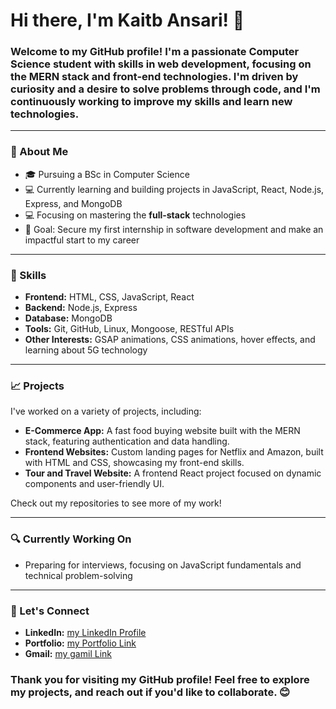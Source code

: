 # Hi there, I'm Kaitb Ansari! 👋

### Welcome to my GitHub profile! I'm a passionate **Computer Science student** with skills in web development, focusing on the **MERN stack** and **front-end technologies**. I'm driven by curiosity and a desire to solve problems through code, and I'm continuously working to improve my skills and learn new technologies.

---

### 🌟 About Me
- 🎓 Pursuing a BSc in Computer Science
- 💻 Currently learning and building projects in JavaScript, React, Node.js, Express, and MongoDB
- 💻 Focusing on mastering the **full-stack** technologies
- 🎯 Goal: Secure my first internship in software development and make an impactful start to my career

---

### 💼 Skills
- **Frontend:** HTML, CSS, JavaScript, React
- **Backend:** Node.js, Express
- **Database:** MongoDB
- **Tools:** Git, GitHub, Linux, Mongoose, RESTful APIs
- **Other Interests:** GSAP animations, CSS animations, hover effects, and learning about 5G technology

---

### 📈 Projects
I've worked on a variety of projects, including:
- **E-Commerce App:** A fast food buying website built with the MERN stack, featuring authentication and data handling.
- **Frontend Websites:** Custom landing pages for Netflix and Amazon, built with HTML and CSS, showcasing my front-end skills.
- **Tour and Travel Website:** A frontend React project focused on dynamic components and user-friendly UI.

Check out my repositories to see more of my work!

---

### 🔍 Currently Working On
- Preparing for interviews, focusing on JavaScript fundamentals and technical problem-solving

---

### 🤝 Let's Connect
- **LinkedIn:** [my LinkedIn Profile](https://www.linkedin.com/in/your-profile)
- **Portfolio:** [my Portfolio Link](https://your-portfolio.com)
- **Gmail:** [my gamil Link](ansarikatib647@gmail.com)

### Thank you for visiting my GitHub profile! Feel free to explore my projects, and reach out if you'd like to collaborate. 😊
